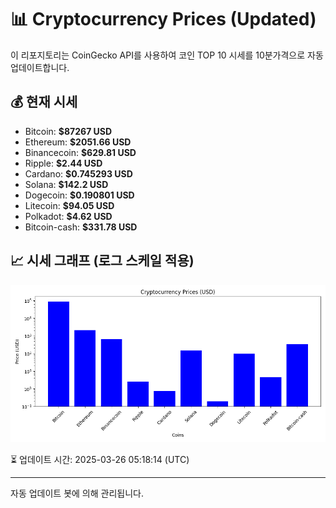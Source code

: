 
# 📊 Cryptocurrency Prices (Updated)

이 리포지토리는 CoinGecko API를 사용하여 코인 TOP 10 시세를 10분가격으로 자동 업데이트합니다.

## 💰 현재 시세
- Bitcoin: **$87267 USD**
- Ethereum: **$2051.66 USD**
- Binancecoin: **$629.81 USD**
- Ripple: **$2.44 USD**
- Cardano: **$0.745293 USD**
- Solana: **$142.2 USD**
- Dogecoin: **$0.190801 USD**
- Litecoin: **$94.05 USD**
- Polkadot: **$4.62 USD**
- Bitcoin-cash: **$331.78 USD**

## 📈 시세 그래프 (로그 스케일 적용)
![Crypto Prices](crypto_prices.png)

⏳ 업데이트 시간: 2025-03-26 05:18:14 (UTC)

---
자동 업데이트 봇에 의해 관리됩니다.
